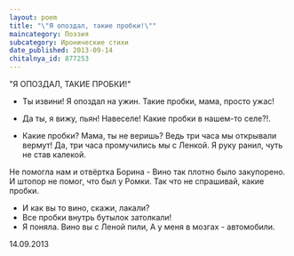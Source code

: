 ```yaml
---
layout: poem
title: "\"Я опоздал, такие пробки!\""
maincategory: Поэзия
subcategory: Иронические стихи
date_published: 2013-09-14
chitalnya_id: 877253
---
```




"Я ОПОЗДАЛ, ТАКИЕ ПРОБКИ!"

- Ты извини! Я опоздал на ужин.
Такие пробки, мама, просто ужас!
- Да ты, я вижу, пьян! Навеселе!
Какие пробки в нашем-то селе?!.

- Какие пробки? Мама, ты не веришь?
Ведь три часа мы открывали вермут!
Да, три часа промучились мы с Ленкой.
Я руку ранил, чуть не став калекой.

Не помогла нам и отвёртка Борина -
Вино так плотно было закупорено.
И штопор не помог, что был у Ромки.
Так что не спрашивай, какие пробки.

- И как вы то вино, скажи, лакали?
- Все пробки внутрь бутылок затолкали!
- Я поняла. Вино вы с Леной пили,
А у меня в мозгах - автомобили.

14.09.2013






